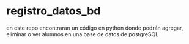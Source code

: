 # registro_datos_bd
en este repo encontraran un código en python donde podrán agregar, eliminar o ver alumnos en una base de datos de postgreSQL

